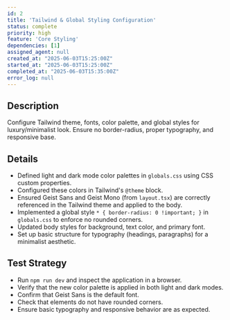 ```yaml
---
id: 2
title: 'Tailwind & Global Styling Configuration'
status: complete
priority: high
feature: 'Core Styling'
dependencies: [1]
assigned_agent: null
created_at: "2025-06-03T15:25:00Z"
started_at: "2025-06-03T15:25:00Z"
completed_at: "2025-06-03T15:35:00Z"
error_log: null
---
```


## Description
Configure Tailwind theme, fonts, color palette, and global styles for luxury/minimalist look. Ensure no border-radius, proper typography, and responsive base.

## Details
- Defined light and dark mode color palettes in `globals.css` using CSS custom properties.
- Configured these colors in Tailwind's `@theme` block.
- Ensured Geist Sans and Geist Mono (from `layout.tsx`) are correctly referenced in the Tailwind theme and applied to the body.
- Implemented a global style `* { border-radius: 0 !important; }` in `globals.css` to enforce no rounded corners.
- Updated body styles for background, text color, and primary font.
- Set up basic structure for typography (headings, paragraphs) for a minimalist aesthetic.

## Test Strategy
- Run `npm run dev` and inspect the application in a browser.
- Verify that the new color palette is applied in both light and dark modes.
- Confirm that Geist Sans is the default font.
- Check that elements do not have rounded corners.
- Ensure basic typography and responsive behavior are as expected. 
